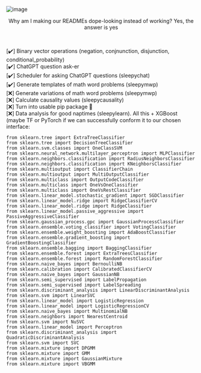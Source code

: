 ![image](https://user-images.githubusercontent.com/84760072/221113435-e971d65f-17fd-41ef-a441-050db0943122.png)

<p align="center">
  Why am I making our READMEs dope-looking instead of working? Yes, the answer is yes
</p>
<br/>


[✔️] Binary vector operations (negation, conjnunction, disjunction, conditional_probability)  
[✔️] ChatGPT question ask-er  
[✔️] Scheduler for asking ChatGPT questions (sleepychat)  
[✔️] Generate templates of math word problems  (sleepymwp)  
[❌] Generate variations of math word problems  (sleepymwp)  
[❌] Calculate causality values  (sleepycausality)  
[❌] Turn into usable pip package 🥩  
[❌] Data analysis for good naptimes  (sleepylearn). All this + XGBoost (maybe TF or PyTorch if we can successfully conform it to our chosen interface:
```
from sklearn.tree import ExtraTreeClassifier
from sklearn.tree import DecisionTreeClassifier
from sklearn.svm.classes import OneClassSVM
from sklearn.neural_network.multilayer_perceptron import MLPClassifier
from sklearn.neighbors.classification import RadiusNeighborsClassifier
from sklearn.neighbors.classification import KNeighborsClassifier
from sklearn.multioutput import ClassifierChain
from sklearn.multioutput import MultiOutputClassifier
from sklearn.multiclass import OutputCodeClassifier
from sklearn.multiclass import OneVsOneClassifier
from sklearn.multiclass import OneVsRestClassifier
from sklearn.linear_model.stochastic_gradient import SGDClassifier
from sklearn.linear_model.ridge import RidgeClassifierCV
from sklearn.linear_model.ridge import RidgeClassifier
from sklearn.linear_model.passive_aggressive import PassiveAggressiveClassifier    
from sklearn.gaussian_process.gpc import GaussianProcessClassifier
from sklearn.ensemble.voting_classifier import VotingClassifier
from sklearn.ensemble.weight_boosting import AdaBoostClassifier
from sklearn.ensemble.gradient_boosting import GradientBoostingClassifier
from sklearn.ensemble.bagging import BaggingClassifier
from sklearn.ensemble.forest import ExtraTreesClassifier
from sklearn.ensemble.forest import RandomForestClassifier
from sklearn.naive_bayes import BernoulliNB
from sklearn.calibration import CalibratedClassifierCV
from sklearn.naive_bayes import GaussianNB
from sklearn.semi_supervised import LabelPropagation
from sklearn.semi_supervised import LabelSpreading
from sklearn.discriminant_analysis import LinearDiscriminantAnalysis
from sklearn.svm import LinearSVC
from sklearn.linear_model import LogisticRegression
from sklearn.linear_model import LogisticRegressionCV
from sklearn.naive_bayes import MultinomialNB  
from sklearn.neighbors import NearestCentroid
from sklearn.svm import NuSVC
from sklearn.linear_model import Perceptron
from sklearn.discriminant_analysis import QuadraticDiscriminantAnalysis
from sklearn.svm import SVC
from sklearn.mixture import DPGMM
from sklearn.mixture import GMM 
from sklearn.mixture import GaussianMixture
from sklearn.mixture import VBGMM
```
